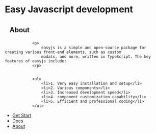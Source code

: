 <h1>Easy Javascript development</h1>
  <h2 class="w3-badge w3-round-medium w3-large  bg-1" style="padding: 5px 15px;">
                    About
                </h2>

                <p>
                    easyjs is a simple and open-source package for creating various front-end elements, such as custom
                    modals, and more, written in TypeScript. The key features of easyjs include:
                </p>

             
                <ul>
                    <li>1. Very easy installation and setup</li>
                    <li>2. Various components</li>
                    <li>3. Increased development speed</li>
                    <li>4. component customization capability</li>
                    <li>5. Efficient and professional coding</li>
                </ul>
<ul>
<li>
  <a href="https://ossvahid.github.io/easyjs.github.io/index.html"  target="_blank">Get Start</a>

</li>
<li>
  <a href="https://ossvahid.github.io/easyjs.github.io/docs.html" target="_blank">Docs</a>

</li>
<li>
  <a href="https://ossvahid.github.io/easyjs.github.io/about.html"  target="_blank">About</a>

</li>
</ul>
